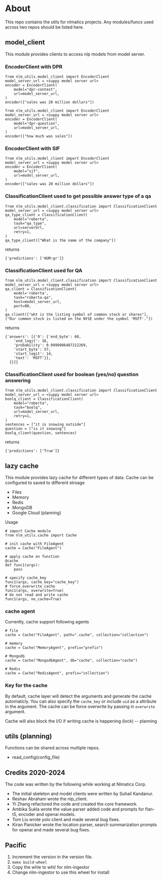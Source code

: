 # About
This repo contains the utils for nlmatics projects. Any modules/funcs used across two repos should be listed here.

## model_client
This module provides clients to access nlp models from model server.

### EncoderClient with DPR
```
from nlm_utils.model_client import EncoderClient
model_server_url = <suppy model server url>
encoder = EncoderClient(
    model="dpr-context",
    url=model_server_url,
)
encoder(["sales was 20 million dollars"])

from nlm_utils.model_client import EncoderClient
model_server_url = <suppy model server url>
encoder = EncoderClient(
    model="dpr-question",
    url=model_server_url,
)
encoder(["how much was sales"])
```
### EncoderClient with SIF
```
from nlm_utils.model_client import EncoderClient
model_server_url = <suppy model server url>
encoder = EncoderClient(
    model="sif",
    url=model_server_url,
)
encoder(["sales was 20 million dollars"])
```

### ClassificationClient used to get possible answer type of a qa
```
from nlm_utils.model_client.classification import ClassificationClient
model_server_url = <suppy model server url>
qa_type_client = ClassificationClient(
    model="roberta",
    task="qa_type",
    url=serverUrl,
    retry=1,
)
qa_type_client(["What is the name of the company"])
```
returns
```
{'predictions': ['HUM:gr']}
```


### ClassificationClient used for QA
```
from nlm_utils.model_client.classification import ClassificationClient
model_server_url = <suppy model server url>
qa_client = ClassificationClient(
    model='roberta',
    task="roberta-qa",
    host=model_server_url,
    port=80,
)
qa_client(["wht is the listing symbol of common stock or shares"], ["Our common stock is listed on the NYSE under the symbol 'MSFT'."])
```
returns
```
{'answers': [{'0': {'end_byte': 60,
    'end_logit': 16,
    'probability': 0.9999986487212269,
    'start_byte': 57,
    'start_logit': 14,
    'text': 'MSFT'}},
  {}]}
```

### ClassificationClient used for boolean (yes/no) question answering
```
from nlm_utils.model_client.classification import ClassificationClient
model_server_url = <suppy model server url>
boolq_client = ClassificationClient(
    model="roberta",
    task="boolq",
    url=model_server_url,
    retry=1,
)
sentences = ["it is snowing outside"]
question = ["is it snowing"]
boolq_client(question, sentences)
```
returns
```
{'predictions': ['True']}
```

## lazy cache
This module provides lazy cache for different types of data.
Cache can be configured to saved to different stroage
- Files
- Memory
- Redis
- MongoDB
- Google Cloud (planning)

Usage
```
# import Cache module
from nlm_utils.cache import Cache

# init cache with FileAgent
cache = Cache("FileAgent")

# apply cache on function
@cache
def func1(args):
    pass

# specify cache_key
func1(args, cache_key="cache_key")
# force_overwrite_cache
func1(args, overwrite=True)
# do not read and write cache
func1(args, no_cache=True)
```
### cache agent
Currently, cache support following agents
```
# file
cache = Cache("FileAgent", path=".cache", collection="collection")

# memory
cache = Cache("MemoryAgent", prefix="prefix")

# Mongodb
cache = Cache("MongodbAgent", db="cache", collection="cache")

# Redis
cache = Cache("RedisAgent", prefix="collection")
```

### Key for the cache
By default, cache layer will detect the arguments and generate the cache automaticly.
You can also specify the `cache_key` or include `uid` as a attribute in the argument.
The cache can be force overwrite by passing in `overwrite` argument.

Cache will also block the I/O if writing cache is happening (lock) -- planning



## utils (planning)
Functions can be shared across multiple repos.
- read_config(config_file)

## Credits 2020-2024
The code was written by the following while working at Nlmatics Corp.
- The initial skeleton and model clients were written by Suhail Kandanur.
- Reshav Abraham wrote the nlp_client.
- Yi Zhang refactored the code and created the core framework.
- Ambika Sukla wrote the value parser added code and prompts for flan-t5, encoder and openai models. 
- Tom Liu wrote yolo client and made several bug fixes.
- Kiran Panicker wrote the location parser, search summarization prompts for openai and made several bug fixes.


## Pacific 
1. Increment the version in the version file.
2. `make build-wheel`
3. Copy the whle to whl/ for nlm-ingestor
4. Change nlm-ingestor to use this wheel for install